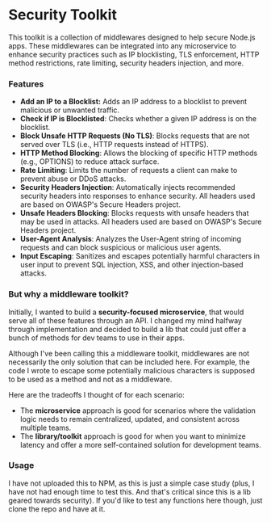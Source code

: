 # Security Toolkit
This toolkit is a collection of middlewares designed to help secure Node.js apps. These middlewares can be integrated into any microservice to enhance security practices such as IP blocklisting, TLS enforcement, HTTP method restrictions, rate limiting, security headers injection, and more.

### Features
- __Add an IP to a Blocklist:__ Adds an IP address to a blocklist to prevent malicious or unwanted traffic.
- __Check if IP is Blocklisted__: Checks whether a given IP address is on the blocklist.
- __Block Unsafe HTTP Requests (No TLS)__: Blocks requests that are not served over TLS (i.e., HTTP requests instead of HTTPS).
- __HTTP Method Blocking__: Allows the blocking of specific HTTP methods (e.g., OPTIONS) to reduce attack surface.
- __Rate Limiting__: Limits the number of requests a client can make to prevent abuse or DDoS attacks.
- __Security Headers Injection__: Automatically injects recommended security headers into responses to enhance security. All headers used are based on OWASP's Secure Headers project.
- __Unsafe Headers Blocking__: Blocks requests with unsafe headers that may be used in attacks. All headers used are based on OWASP's Secure Headers project.
- __User-Agent Analysis__: Analyzes the User-Agent string of incoming requests and can block suspicious or malicious user agents.
- __Input Escaping__: Sanitizes and escapes potentially harmful characters in user input to prevent SQL injection, XSS, and other injection-based attacks.

### But why a middleware toolkit?
Initially, I wanted to build a __security-focused microservice__, that would serve all of these features through an API. I changed my mind halfway through implementation and decided to build a lib that could just offer a bunch of methods for dev teams to use in their apps. 

Although I've been calling this a middleware toolkit, middlewares are not necessarily the only solution that can be included here. For example, the code I wrote to escape some potentially malicious characters is supposed to be used as a method and not as a middleware. 

Here are the tradeoffs I thought of for each scenario:
- The __microservice__ approach is good for scenarios where the validation logic needs to remain centralized, updated, and consistent across multiple teams.
- The __library/toolkit__ approach is good for when you want to minimize latency and offer a more self-contained solution for development teams.

### Usage
I have not uploaded this to NPM, as this is just a simple case study (plus, I have not had enough time to test this. And that's critical since this is a lib geared towards security). If you'd like to test any functions here though, just clone the repo and have at it.
